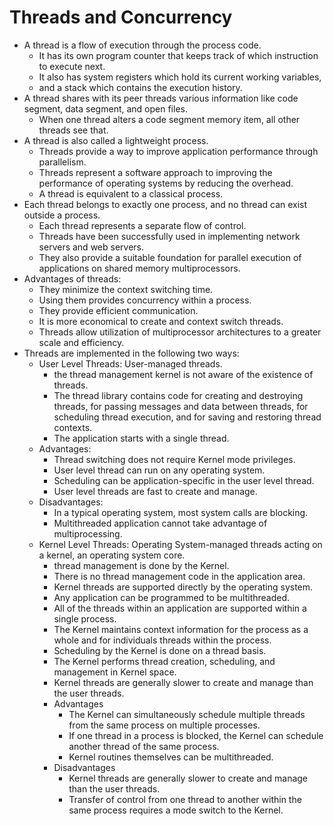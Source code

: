 # Threads and Concurrency

- A thread is a flow of execution through the process code.
  - It has its own program counter that keeps track of which instruction to execute next.
  - It also has system registers which hold its current working variables,
  - and a stack which contains the execution history.
- A thread shares with its peer threads various information like code segment, data segment, and open files.
  - When one thread alters a code segment memory item, all other threads see that.
- A thread is also called a lightweight process.
  - Threads provide a way to improve application performance through parallelism.
  - Threads represent a software approach to improving the performance of operating systems by reducing the overhead.
  - A thread is equivalent to a classical process.
- Each thread belongs to exactly one process, and no thread can exist outside a process.
  - Each thread represents a separate flow of control.
  - Threads have been successfully used in implementing network servers and web servers.
  - They also provide a suitable foundation for parallel execution of applications on shared memory multiprocessors.
- Advantages of threads:
  - They minimize the context switching time.
  - Using them provides concurrency within a process.
  - They provide efficient communication.
  - It is more economical to create and context switch threads.
  - Threads allow utilization of multiprocessor architectures to a greater scale and efficiency.
- Threads are implemented in the following two ways:
  - User Level Threads: User-managed threads.
    - the thread management kernel is not aware of the existence of threads.
    - The thread library contains code for creating and destroying threads, for passing messages and data between threads, for scheduling thread execution, and for saving and restoring thread contexts.
    - The application starts with a single thread.
  - Advantages:
    - Thread switching does not require Kernel mode privileges.
    - User level thread can run on any operating system.
    - Scheduling can be application-specific in the user level thread.
    - User level threads are fast to create and manage.
  - Disadvantages:
    - In a typical operating system, most system calls are blocking.
    - Multithreaded application cannot take advantage of multiprocessing.
  - Kernel Level Threads: Operating System-managed threads acting on a kernel, an operating system core.
    - thread management is done by the Kernel.
    - There is no thread management code in the application area.
    - Kernel threads are supported directly by the operating system.
    - Any application can be programmed to be multithreaded.
    - All of the threads within an application are supported within a single process.
    - The Kernel maintains context information for the process as a whole and for individuals threads within the process.
    - Scheduling by the Kernel is done on a thread basis.
    - The Kernel performs thread creation, scheduling, and management in Kernel space.
    - Kernel threads are generally slower to create and manage than the user threads.
    - Advantages
      - The Kernel can simultaneously schedule multiple threads from the same process on multiple processes.
      - If one thread in a process is blocked, the Kernel can schedule another thread of the same process.
      - Kernel routines themselves can be multithreaded.
    - Disadvantages
      - Kernel threads are generally slower to create and manage than the user threads.
      - Transfer of control from one thread to another within the same process requires a mode switch to the Kernel.
  
